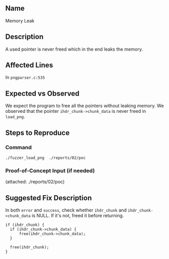 ## Name
Memory Leak

## Description
A used pointer is never freed which in the end leaks the memory.


## Affected Lines
In `pngparser.c:535`

## Expected vs Observed
We expect the program to free all the pointers without leaking memory. 
We observed that the pointer `ihdr_chunk->chunk_data` is never freed in `load_png`.


## Steps to Reproduce

### Command

```
./fuzzer_load_png  ./reports/02/poc
```
### Proof-of-Concept Input (if needed)
(attached: ./reports/02/poc)

## Suggested Fix Description
In both `error` and `success`, check whether `ihdr_chunk` and `ihdr_chunk->chunk_data` is NULL. 
If it's not, freed it before returning.
```
if (ihdr_chunk) {    
  if (ihdr_chunk->chunk_data) {
      free(ihdr_chunk->chunk_data);
  }

  free(ihdr_chunk);
}
```